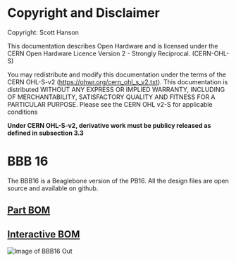 # Copyright and Disclaimer
Copyright: Scott Hanson

This documentation describes Open Hardware and is licensed under the CERN Open Hardware Licence Version 2 - Strongly Reciprocal. (CERN-OHL-S)

You may redistribute and modify this documentation under the terms of the CERN OHL-S-v2 (https://ohwr.org/cern_ohl_s_v2.txt). This documentation is distributed WITHOUT ANY EXPRESS OR IMPLIED WARRANTY, INCLUDING OF MERCHANTABILITY, SATISFACTORY QUALITY AND FITNESS FOR A PARTICULAR PURPOSE. Please see the CERN OHL v2-S for applicable conditions

**Under CERN OHL-S-v2, derivative work must be publicy released as defined in subsection 3.3**

# BBB 16

The BBB16 is a Beaglebone version of the PB16. All the design files are open source and available on github.

## [Part BOM](https://github.com/computergeek1507/PB_16/raw/master/BBB_16/BBB_16_BOM.ods)

## [Interactive BOM](https://computergeek1507.github.io/PB_16/BBB_16/bom/ibom)

![Image of BBB16 Out](https://github.com/computergeek1507/PB_16/raw/master/BBB_16/BBB_16.png)



